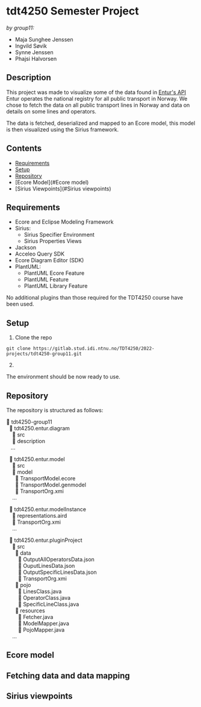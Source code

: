 # tdt4250 Semester Project 
*by group11:*
- Maja Sunghee Jenssen
- Ingvild Søvik
- Synne Jenssen
- Phajsi Halvorsen


## Description

This project was made to visualize some of the data found in [Entur's API](https://developer.entur.org/pages-journeyplanner-journeyplanner) Entur operates the national registry for all public transport in Norway. We chose to fetch the data on all public transport lines in Norway and data on details on some lines and operators. 

The data is fetched, deserialized and mapped to an Ecore model, this model is then visualized using the Sirius framework.

## Contents
- [Requirements](#Requirements)
- [Setup](#Setup)
- [Repository](#Repository)
- [Ecore Model](#Ecore model)
- [Sirius Viewpoints](#Sirius viewpoints)

## Requirements
- Ecore and Eclipse Modeling Framework
- Sirius:
  - Sirius Specifier Environment 
  - Sirius Properties Views
- Jackson
- Acceleo Query SDK
- Ecore Diagram Editor (SDK)
- PlantUML: 
  - PlantUML Ecore Feature
  - PlantUML Feature
  - PlantUML Library Feature

No additional plugins than those required for the TDT4250 course have been used.

## Setup

1. Clone the repo
```
git clone https://gitlab.stud.idi.ntnu.no/TDT4250/2022-projects/tdt4250-group11.git
```
2. 

The environment should be now ready to use.

## Repository
The repository is structured as follows:

:file_folder: tdt4250-group11 <br/>
&nbsp; :file_folder: tdt4250.entur.diagram <br/>
&nbsp; &nbsp; :file_folder: src <br/>
&nbsp; &nbsp; :file_folder: description <br/>
&nbsp; &nbsp;... <br/>

&nbsp; :file_folder: tdt4250.entur.model  <br/>
&nbsp; &nbsp; :file_folder: src <br/>
&nbsp; &nbsp; :file_folder: model <br/>
&nbsp; &nbsp; &nbsp; :page_facing_up: TransportModel.ecore <br/>
&nbsp; &nbsp; &nbsp; :page_facing_up: TransportModel.genmodel <br/>
&nbsp; &nbsp; &nbsp; :page_facing_up: TransportOrg.xmi <br/>
&nbsp; &nbsp; ... <br/>

&nbsp; :file_folder: tdt4250.entur.modelInstance  <br/>
&nbsp; &nbsp; :page_facing_up: representations.aird <br/>
&nbsp; &nbsp; :page_facing_up: TransportOrg.xmi <br/>
&nbsp; &nbsp; ... <br/>

&nbsp; :file_folder: tdt4250.entur.pluginProject  <br/>
&nbsp; &nbsp; :file_folder: src <br/>
&nbsp; &nbsp; &nbsp; :file_folder: data <br/>
&nbsp; &nbsp; &nbsp; &nbsp; :page_facing_up: OutputAllOperatorsData.json <br/>
&nbsp; &nbsp; &nbsp; &nbsp; :page_facing_up: OuputLinesData.json <br/>
&nbsp; &nbsp; &nbsp; &nbsp; :page_facing_up: OutputSpecificLinesData.json <br/>
&nbsp; &nbsp; &nbsp; &nbsp; :page_facing_up: TransportOrg.xmi <br/>
&nbsp; &nbsp; &nbsp; :file_folder: pojo <br/>
&nbsp; &nbsp; &nbsp; &nbsp; :page_facing_up: LinesClass.java <br/>
&nbsp; &nbsp; &nbsp; &nbsp; :page_facing_up: OperatorClass.java <br/>
&nbsp; &nbsp; &nbsp; &nbsp; :page_facing_up: SpecificLineClass.java <br/>
&nbsp; &nbsp; &nbsp; :file_folder: resources <br/>
&nbsp; &nbsp; &nbsp; &nbsp; :page_facing_up: Fetcher.java <br/>
&nbsp; &nbsp; &nbsp; &nbsp; :page_facing_up: ModelMapper.java <br/>
&nbsp; &nbsp; &nbsp; &nbsp; :page_facing_up: PojoMapper.java <br/>
&nbsp; &nbsp; ... <br/>

## Ecore model

## Fetching data and data mapping

## Sirius viewpoints


